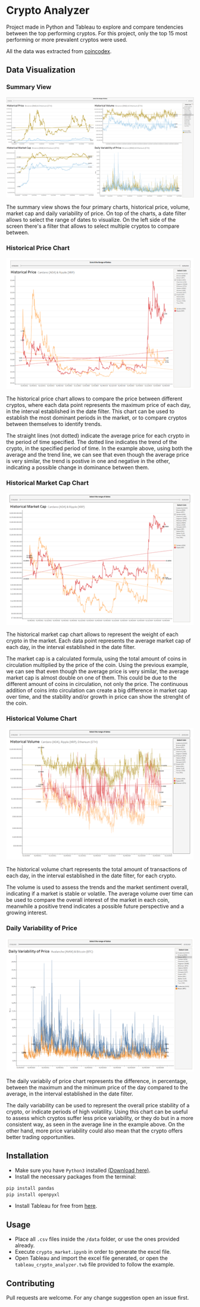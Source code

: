 # Crypto Analyzer

Project made in Python and Tableau to explore and compare tendencies between the top performing cryptos.
For this project, only the top 15 most performing or more prevalent cryptos were used.

All the data was extracted from [coincodex](https://coincodex.com/).

## Data Visualization

### Summary View
![](https://github.com/ErikVargaD/crypto-analyzer/blob/main/img/combined_view.png)

The summary view shows the four primary charts, historical price, volume, market cap and daily variability of price. On top of the charts, a date filter allows to select the range of dates to visualize. On the left side of the screen there's a filter that allows to select multiple cryptos to compare between.

### Historical Price Chart
![](https://github.com/ErikVargaD/crypto-analyzer/blob/main/img/historical_price.png)

The historical price chart allows to compare the price between different cryptos, where each data point represents the maximum price of each day, in the interval established in the date filter.
This chart can be used to establish the most dominant periods in the market, or to compare cryptos between themselves to identify trends.

The straight lines (not dotted) indicate the average price for each crypto in the period of time specified.
The dotted line indicates the trend of the crypto, in the specified period of time. 
In the example above, using both the average and the trend line, we can see that even though the average price is very similar, the trend is postive in one and negative in the other, indicating a possible change in dominance between them.

### Historical Market Cap Chart
![](https://github.com/ErikVargaD/crypto-analyzer/blob/main/img/historical_market_cap.png)

The historical market cap chart allows to represent the weight of each crypto in the market. Each data point represents the average market cap of each day, in the interval established in the date filter.

The market cap is a calculated formula, using the total amount of coins in circulation multiplied by the price of the coin.
Using the previous example, we can see that even though the average price is very similar, the average market cap is almost double on one of them. This could be due to the different amount of coins in circulation, not only the price.
The continuous addition of coins into circulation can create a big difference in market cap over time, and the stability and/or growth in price can show the strenght of the coin.

### Historical Volume Chart
![](https://github.com/ErikVargaD/crypto-analyzer/blob/main/img/historical_volume.png)

The historical volume chart represents the total amount of transactions of each day, in the interval established in the date filter, for each crypto.

The volume is used to assess the trends and the market sentiment overall, indicating if a market is stable or volatile.
The average volume over time can be used to compare the overall interest of the market in each coin, meanwhile a positive trend indicates a possible future perspective and a growing interest.

### Daily Variability of Price
![](https://github.com/ErikVargaD/crypto-analyzer/blob/main/img/daily_var_price.png)

The daily variabily of price chart represents the difference, in percentage, between the maximum and the minimum price of the day compared to the average, in the interval established in the date filter.

The daily variability can be used to represent the overall price stability of a crypto, or indicate periods of high volatility.
Using this chart can be useful to assess which cryptos suffer less price variability, or they do but in a more consistent way, as seen in the average line in the example above. On the other hand, more price variability could also mean that the crypto offers better trading opportunities.

## Installation
- Make sure you have ``Python3`` installed [(Download here)](https://www.python.org/downloads/).
- Install the necessary packages from the terminal:
```bash
pip install pandas
pip install openpyxl
```
- Install Tableau for free from [here](https://www.tableau.com/products/public).

## Usage
- Place all ``.csv`` files inside the ``/data`` folder, or use the ones provided already.
- Execute ``crypto_market.ipynb`` in order to generate the excel file.
- Open Tableau and import the excel file generated, or open the ``tableau_crypto_analyzer.twb`` file provided to follow the example.

## Contributing

Pull requests are welcome. For any change suggestion open an issue first.